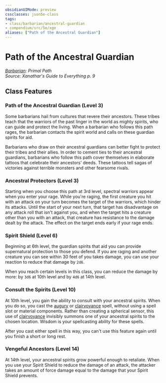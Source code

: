 ```yaml
---
obsidianUIMode: preview
cssclasses: json5e-class
tags:
- class/barbarian/ancestral-guardian
- compendium/src/5e/xge
aliases: ["Path of the Ancestral Guardian"]
---
```

# Path of the Ancestral Guardian
*[Barbarian](barbarian.md): Primal Path*  
*Source: Xanathar's Guide to Everything p. 9*  


## Class Features

### Path of the Ancestral Guardian (Level 3)

Some barbarians hail from cultures that revere their ancestors. These tribes teach that the warriors of the past linger in the world as mighty spirits, who can guide and protect the living. When a barbarian who follows this path rages, the barbarian contacts the spirit world and calls on these guardian spirits for aid.

Barbarians who draw on their ancestral guardians can better fight to protect their tribes and their allies. In order to cement ties to their ancestral guardians, barbarians who follow this path cover themselves in elaborate tattoos that celebrate their ancestors' deeds. These tattoos tell sagas of victories against terrible monsters and other fearsome rivals.

### Ancestral Protectors (Level 3)

Starting when you choose this path at 3rd level, spectral warriors appear when you enter your rage. While you're raging, the first creature you hit with an attack on your turn becomes the target of the warriors, which hinder its attacks. Until the start of your next turn, that target has disadvantage on any attack roll that isn't against you, and when the target hits a creature other than you with an attack, that creature has resistance to the damage dealt by the attack. The effect on the target ends early if your rage ends.

### Spirit Shield (Level 6)

Beginning at 6th level, the guardian spirits that aid you can provide supernatural protection to those you defend. If you are raging and another creature you can see within 30 feet of you takes damage, you can use your reaction to reduce that damage by `2d6`.

When you reach certain levels in this class, you can reduce the damage by more: by `3d6` at 10th level and by `4d6` at 14th level.

### Consult the Spirits (Level 10)

At 10th level, you gain the ability to consult with your ancestral spirits. When you do so, you cast the [augury](augury.md) or [clairvoyance](clairvoyance.md) spell, without using a spell slot or material components. Rather than creating a spherical sensor, this use of [clairvoyance](clairvoyance.md) invisibly summons one of your ancestral spirits to the chosen location. Wisdom is your spellcasting ability for these spells.

After you cast either spell in this way, you can't use this feature again until you finish a short or long rest.

### Vengeful Ancestors (Level 14)

At 14th level, your ancestral spirits grow powerful enough to retaliate. When you use your Spirit Shield to reduce the damage of an attack, the attacker takes an amount of force damage equal to the damage that your Spirit Shield prevents.